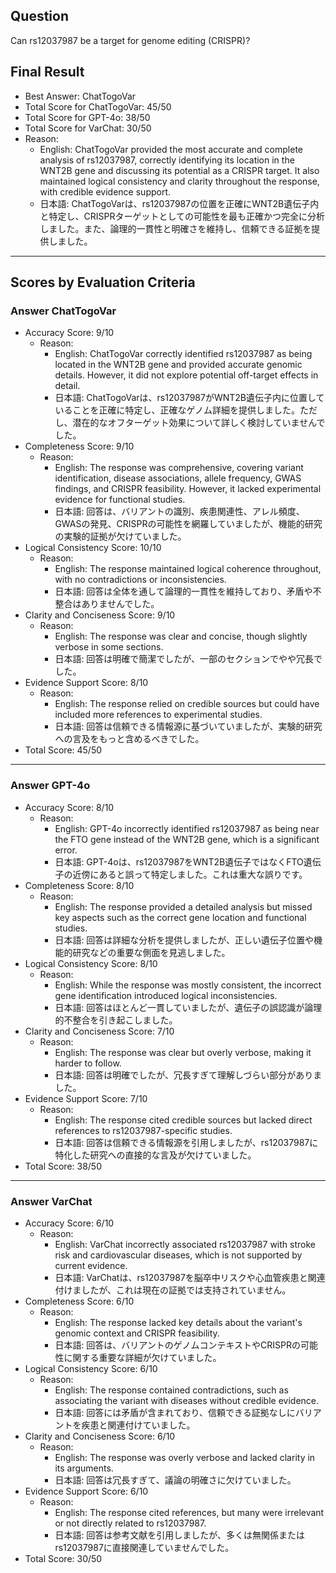 ## Question

Can rs12037987 be a target for genome editing (CRISPR)?

## Final Result

- Best Answer: ChatTogoVar
- Total Score for ChatTogoVar: 45/50
- Total Score for GPT-4o: 38/50
- Total Score for VarChat: 30/50
- Reason:
  - English: ChatTogoVar provided the most accurate and complete analysis of rs12037987, correctly identifying its location in the WNT2B gene and discussing its potential as a CRISPR target. It also maintained logical consistency and clarity throughout the response, with credible evidence support.
  - 日本語: ChatTogoVarは、rs12037987の位置を正確にWNT2B遺伝子内と特定し、CRISPRターゲットとしての可能性を最も正確かつ完全に分析しました。また、論理的一貫性と明確さを維持し、信頼できる証拠を提供しました。

---

## Scores by Evaluation Criteria

### Answer ChatTogoVar
- Accuracy Score: 9/10
  - Reason: 
    - English: ChatTogoVar correctly identified rs12037987 as being located in the WNT2B gene and provided accurate genomic details. However, it did not explore potential off-target effects in detail.
    - 日本語: ChatTogoVarは、rs12037987がWNT2B遺伝子内に位置していることを正確に特定し、正確なゲノム詳細を提供しました。ただし、潜在的なオフターゲット効果について詳しく検討していませんでした。
- Completeness Score: 9/10
  - Reason: 
    - English: The response was comprehensive, covering variant identification, disease associations, allele frequency, GWAS findings, and CRISPR feasibility. However, it lacked experimental evidence for functional studies.
    - 日本語: 回答は、バリアントの識別、疾患関連性、アレル頻度、GWASの発見、CRISPRの可能性を網羅していましたが、機能的研究の実験的証拠が欠けていました。
- Logical Consistency Score: 10/10
  - Reason: 
    - English: The response maintained logical coherence throughout, with no contradictions or inconsistencies.
    - 日本語: 回答は全体を通して論理的一貫性を維持しており、矛盾や不整合はありませんでした。
- Clarity and Conciseness Score: 9/10
  - Reason: 
    - English: The response was clear and concise, though slightly verbose in some sections.
    - 日本語: 回答は明確で簡潔でしたが、一部のセクションでやや冗長でした。
- Evidence Support Score: 8/10
  - Reason: 
    - English: The response relied on credible sources but could have included more references to experimental studies.
    - 日本語: 回答は信頼できる情報源に基づいていましたが、実験的研究への言及をもっと含めるべきでした。
- Total Score: 45/50

---

### Answer GPT-4o
- Accuracy Score: 8/10
  - Reason: 
    - English: GPT-4o incorrectly identified rs12037987 as being near the FTO gene instead of the WNT2B gene, which is a significant error.
    - 日本語: GPT-4oは、rs12037987をWNT2B遺伝子ではなくFTO遺伝子の近傍にあると誤って特定しました。これは重大な誤りです。
- Completeness Score: 8/10
  - Reason: 
    - English: The response provided a detailed analysis but missed key aspects such as the correct gene location and functional studies.
    - 日本語: 回答は詳細な分析を提供しましたが、正しい遺伝子位置や機能的研究などの重要な側面を見逃しました。
- Logical Consistency Score: 8/10
  - Reason: 
    - English: While the response was mostly consistent, the incorrect gene identification introduced logical inconsistencies.
    - 日本語: 回答はほとんど一貫していましたが、遺伝子の誤認識が論理的不整合を引き起こしました。
- Clarity and Conciseness Score: 7/10
  - Reason: 
    - English: The response was clear but overly verbose, making it harder to follow.
    - 日本語: 回答は明確でしたが、冗長すぎて理解しづらい部分がありました。
- Evidence Support Score: 7/10
  - Reason: 
    - English: The response cited credible sources but lacked direct references to rs12037987-specific studies.
    - 日本語: 回答は信頼できる情報源を引用しましたが、rs12037987に特化した研究への直接的な言及が欠けていました。
- Total Score: 38/50

---

### Answer VarChat
- Accuracy Score: 6/10
  - Reason: 
    - English: VarChat incorrectly associated rs12037987 with stroke risk and cardiovascular diseases, which is not supported by current evidence.
    - 日本語: VarChatは、rs12037987を脳卒中リスクや心血管疾患と関連付けましたが、これは現在の証拠では支持されていません。
- Completeness Score: 6/10
  - Reason: 
    - English: The response lacked key details about the variant's genomic context and CRISPR feasibility.
    - 日本語: 回答は、バリアントのゲノムコンテキストやCRISPRの可能性に関する重要な詳細が欠けていました。
- Logical Consistency Score: 6/10
  - Reason: 
    - English: The response contained contradictions, such as associating the variant with diseases without credible evidence.
    - 日本語: 回答には矛盾が含まれており、信頼できる証拠なしにバリアントを疾患と関連付けていました。
- Clarity and Conciseness Score: 6/10
  - Reason: 
    - English: The response was overly verbose and lacked clarity in its arguments.
    - 日本語: 回答は冗長すぎて、議論の明確さに欠けていました。
- Evidence Support Score: 6/10
  - Reason: 
    - English: The response cited references, but many were irrelevant or not directly related to rs12037987.
    - 日本語: 回答は参考文献を引用しましたが、多くは無関係またはrs12037987に直接関連していませんでした。
- Total Score: 30/50